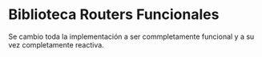 # Biblioteca Routers Funcionales

Se cambio toda la implementación a ser commpletamente funcional
y a su vez completamente reactiva.
